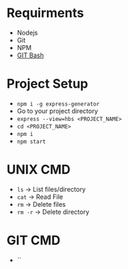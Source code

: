 # Requirments

- Nodejs
- Git
- NPM
- [GIT Bash](https://git-scm.com/downloads)

# Project Setup

- `npm i -g express-generator`
- Go to your project directory
- `express --view=hbs <PROJECT_NAME>`
- `cd <PROJECT_NAME>`
- `npm i`
- `npm start`


# UNIX CMD

* `ls` -> List files/directory
* `cat` -> Read File
* `rm` -> Delete files
* `rm -r` -> Delete directory


# GIT CMD

* ``
